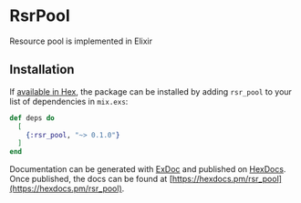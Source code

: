 # RsrPool
Resource pool is implemented in Elixir

## Installation

If [available in Hex](https://hex.pm/docs/publish), the package can be installed
by adding `rsr_pool` to your list of dependencies in `mix.exs`:

```elixir
def deps do
  [
    {:rsr_pool, "~> 0.1.0"}
  ]
end
```

Documentation can be generated with [ExDoc](https://github.com/elixir-lang/ex_doc)
and published on [HexDocs](https://hexdocs.pm). Once published, the docs can
be found at [https://hexdocs.pm/rsr_pool](https://hexdocs.pm/rsr_pool).

